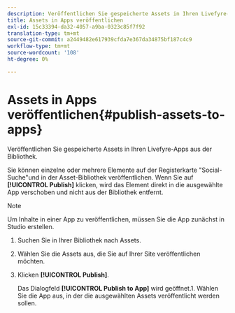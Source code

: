 ```yaml
---
description: Veröffentlichen Sie gespeicherte Assets in Ihren Livefyre-Apps aus der Bibliothek.
title: Assets in Apps veröffentlichen
exl-id: 15c33394-da32-4057-a9ba-0323c85f7f92
translation-type: tm+mt
source-git-commit: a2449482e617939cfda7e367da34875bf187c4c9
workflow-type: tm+mt
source-wordcount: '108'
ht-degree: 0%

---
```


# Assets in Apps veröffentlichen{#publish-assets-to-apps}

Veröffentlichen Sie gespeicherte Assets in Ihren Livefyre-Apps aus der Bibliothek.

Sie können einzelne oder mehrere Elemente auf der Registerkarte &quot;Social-Suche&quot;und in der Asset-Bibliothek veröffentlichen. Wenn Sie auf **[!UICONTROL Publish]** klicken, wird das Element direkt in die ausgewählte App verschoben und nicht aus der Bibliothek entfernt.

>[!NOTE]
>
>Um Inhalte in einer App zu veröffentlichen, müssen Sie die App zunächst in Studio erstellen.

1. Suchen Sie in Ihrer Bibliothek nach Assets.
1. Wählen Sie die Assets aus, die Sie auf Ihrer Site veröffentlichen möchten.
1. Klicken **[!UICONTROL Publish]**.

   Das Dialogfeld **[!UICONTROL Publish to App]** wird geöffnet.1. Wählen Sie die App aus, in der die ausgewählten Assets veröffentlicht werden sollen.
